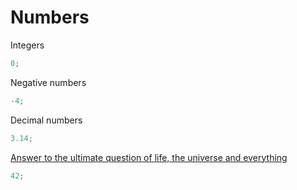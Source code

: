 # Numbers

Integers

```javascript
0;
```

Negative numbers

```javascript
-4;
```

Decimal numbers

```javascript
3.14;
```

[Answer to the ultimate question of life, the universe and everything](<https://en.wikipedia.org/wiki/Phrases_from_The_Hitchhiker%27s_Guide_to_the_Galaxy#Answer_to_the_Ultimate_Question_of_Life,_the_Universe,_and_Everything_(42)>)

```javascript
42;
```
